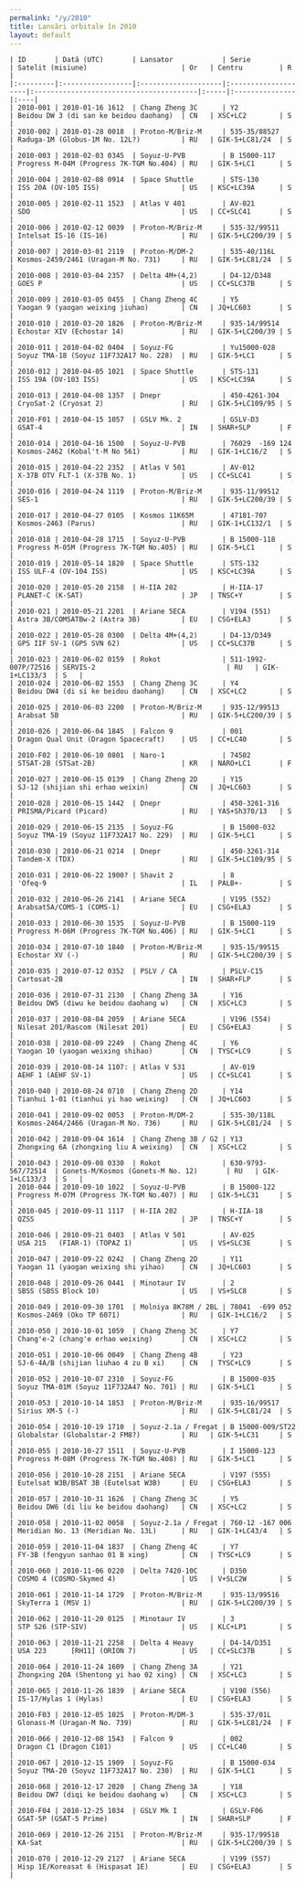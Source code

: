 ```yaml
---
permalink: "/y/2010"
title: Lansări orbitale în 2010
layout: default
---
```


    | ID       | Dată (UTC)       | Lansator            | Serie               | Satelit (misiune)                       | Or   | Centru         | R   |
    |:---------|:-----------------|:--------------------|:--------------------|:----------------------------------------|:-----|:---------------|:----|
    | 2010-001 | 2010-01-16 1612  | Chang Zheng 3C      | Y2                  | Beidou DW 3 (di san ke beidou daohang)  | CN   | XSC+LC2        | S   |
    | 2010-002 | 2010-01-28 0018  | Proton-M/Briz-M     | 535-35/88527        | Raduga-1M (Globus-1M No. 12L?)          | RU   | GIK-5+LC81/24  | S   |
    | 2010-003 | 2010-02-03 0345  | Soyuz-U-PVB         | B 15000-117         | Progress M-04M (Progress 7K-TGM No.404) | RU   | GIK-5+LC1      | S   |
    | 2010-004 | 2010-02-08 0914  | Space Shuttle       | STS-130             | ISS 20A (OV-105 ISS)                    | US   | KSC+LC39A      | S   |
    | 2010-005 | 2010-02-11 1523  | Atlas V 401         | AV-021              | SDO                                     | US   | CC+SLC41       | S   |
    | 2010-006 | 2010-02-12 0039  | Proton-M/Briz-M     | 535-32/99511        | Intelsat IS-16 (IS-16)                  | RU   | GIK-5+LC200/39 | S   |
    | 2010-007 | 2010-03-01 2119  | Proton-M/DM-2       | 535-40/116L         | Kosmos-2459/2461 (Uragan-M No. 731)     | RU   | GIK-5+LC81/24  | S   |
    | 2010-008 | 2010-03-04 2357  | Delta 4M+(4,2)      | D4-12/D348          | GOES P                                  | US   | CC+SLC37B      | S   |
    | 2010-009 | 2010-03-05 0455  | Chang Zheng 4C      | Y5                  | Yaogan 9 (yaogan weixing jiuhao)        | CN   | JQ+LC603       | S   |
    | 2010-010 | 2010-03-20 1826  | Proton-M/Briz-M     | 935-14/99514        | Echostar XIV (Echostar 14)              | RU   | GIK-5+LC200/39 | S   |
    | 2010-011 | 2010-04-02 0404  | Soyuz-FG            | Yu15000-028         | Soyuz TMA-18 (Soyuz 11F732A17 No. 228)  | RU   | GIK-5+LC1      | S   |
    | 2010-012 | 2010-04-05 1021  | Space Shuttle       | STS-131             | ISS 19A (OV-103 ISS)                    | US   | KSC+LC39A      | S   |
    | 2010-013 | 2010-04-08 1357  | Dnepr               | 450-4261-304        | CryoSat-2 (Cryosat 2)                   | RU   | GIK-5+LC109/95 | S   |
    | 2010-F01 | 2010-04-15 1057  | GSLV Mk. 2          | GSLV-D3             | GSAT-4                                  | IN   | SHAR+SLP       | F   |
    | 2010-014 | 2010-04-16 1500  | Soyuz-U-PVB         | 76029  -169 124     | Kosmos-2462 (Kobal't-M No 561)          | RU   | GIK-1+LC16/2   | S   |
    | 2010-015 | 2010-04-22 2352  | Atlas V 501         | AV-012              | X-37B OTV FLT-1 (X-37B No. 1)           | US   | CC+SLC41       | S   |
    | 2010-016 | 2010-04-24 1119  | Proton-M/Briz-M     | 935-11/99512        | SES-1                                   | RU   | GIK-5+LC200/39 | S   |
    | 2010-017 | 2010-04-27 0105  | Kosmos 11K65M       | 47181-707           | Kosmos-2463 (Parus)                     | RU   | GIK-1+LC132/1  | S   |
    | 2010-018 | 2010-04-28 1715  | Soyuz-U-PVB         | B 15000-118         | Progress M-05M (Progress 7K-TGM No.405) | RU   | GIK-5+LC1      | S   |
    | 2010-019 | 2010-05-14 1820  | Space Shuttle       | STS-132             | ISS ULF-4 (OV-104 ISS)                  | US   | KSC+LC39A      | S   |
    | 2010-020 | 2010-05-20 2158  | H-IIA 202           | H-IIA-17            | PLANET-C (K-SAT)                        | JP   | TNSC+Y         | S   |
    | 2010-021 | 2010-05-21 2201  | Ariane 5ECA         | V194 (551)          | Astra 3B/COMSATBw-2 (Astra 3B)          | EU   | CSG+ELA3       | S   |
    | 2010-022 | 2010-05-28 0300  | Delta 4M+(4,2)      | D4-13/D349          | GPS IIF SV-1 (GPS SVN 62)               | US   | CC+SLC37B      | S   |
    | 2010-023 | 2010-06-02 0159  | Rokot               | 511-1992-007P/72516 | SERVIS-2                                | RU   | GIK-1+LC133/3  | S   |
    | 2010-024 | 2010-06-02 1553  | Chang Zheng 3C      | Y4                  | Beidou DW4 (di si ke beidou daohang)    | CN   | XSC+LC2        | S   |
    | 2010-025 | 2010-06-03 2200  | Proton-M/Briz-M     | 935-12/99513        | Arabsat 5B                              | RU   | GIK-5+LC200/39 | S   |
    | 2010-026 | 2010-06-04 1845  | Falcon 9            | 001                 | Dragon Qual Unit (Dragon Spacecraft)    | US   | CC+LC40        | S   |
    | 2010-F02 | 2010-06-10 0801  | Naro-1              | 74502               | STSAT-2B (STSat-2B)                     | KR   | NARO+LC1       | F   |
    | 2010-027 | 2010-06-15 0139  | Chang Zheng 2D      | Y15                 | SJ-12 (shijian shi erhao weixin)        | CN   | JQ+LC603       | S   |
    | 2010-028 | 2010-06-15 1442  | Dnepr               | 450-3261-316        | PRISMA/Picard (Picard)                  | RU   | YAS+Sh370/13   | S   |
    | 2010-029 | 2010-06-15 2135  | Soyuz-FG            | B 15000-032         | Soyuz TMA-19 (Soyuz 11F732A17 No. 229)  | RU   | GIK-5+LC1      | S   |
    | 2010-030 | 2010-06-21 0214  | Dnepr               | 450-3261-314        | Tandem-X (TDX)                          | RU   | GIK-5+LC109/95 | S   |
    | 2010-031 | 2010-06-22 1900? | Shavit 2            | 8                   | 'Ofeq-9                                 | IL   | PALB+-         | S   |
    | 2010-032 | 2010-06-26 2141  | Ariane 5ECA         | V195 (552)          | Arabsat5A/COMS-1 (COMS-1)               | EU   | CSG+ELA3       | S   |
    | 2010-033 | 2010-06-30 1535  | Soyuz-U-PVB         | B 15000-119         | Progress M-06M (Progress 7K-TGM No.406) | RU   | GIK-5+LC1      | S   |
    | 2010-034 | 2010-07-10 1840  | Proton-M/Briz-M     | 935-15/99515        | Echostar XV (-)                         | RU   | GIK-5+LC200/39 | S   |
    | 2010-035 | 2010-07-12 0352  | PSLV / CA           | PSLV-C15            | Cartosat-2B                             | IN   | SHAR+FLP       | S   |
    | 2010-036 | 2010-07-31 2130  | Chang Zheng 3A      | Y16                 | Beidou DW5 (diwu ke beidou daohang w)   | CN   | XSC+LC3        | S   |
    | 2010-037 | 2010-08-04 2059  | Ariane 5ECA         | V196 (554)          | Nilesat 201/Rascom (Nilesat 201)        | EU   | CSG+ELA3       | S   |
    | 2010-038 | 2010-08-09 2249  | Chang Zheng 4C      | Y6                  | Yaogan 10 (yaogan weixing shihao)       | CN   | TYSC+LC9       | S   |
    | 2010-039 | 2010-08-14 1107: | Atlas V 531         | AV-019              | AEHF 1 (AEHF SV-1)                      | US   | CC+SLC41       | S   |
    | 2010-040 | 2010-08-24 0710  | Chang Zheng 2D      | Y14                 | Tianhui 1-01 (tianhui yi hao weixing)   | CN   | JQ+LC603       | S   |
    | 2010-041 | 2010-09-02 0053  | Proton-M/DM-2       | 535-30/118L         | Kosmos-2464/2466 (Uragan-M No. 736)     | RU   | GIK-5+LC81/24  | S   |
    | 2010-042 | 2010-09-04 1614  | Chang Zheng 3B / G2 | Y13                 | Zhongxing 6A (zhongxing liu A weixing)  | CN   | XSC+LC2        | S   |
    | 2010-043 | 2010-09-08 0330  | Rokot               | 630-9793-567/72514  | Gonets-M/Kosmos (Gonets-M No. 12)       | RU   | GIK-1+LC133/3  | S   |
    | 2010-044 | 2010-09-10 1022  | Soyuz-U-PVB         | B 15000-122         | Progress M-07M (Progress 7K-TGM No.407) | RU   | GIK-5+LC31     | S   |
    | 2010-045 | 2010-09-11 1117  | H-IIA 202           | H-IIA-18            | QZSS                                    | JP   | TNSC+Y         | S   |
    | 2010-046 | 2010-09-21 0403  | Atlas V 501         | AV-025              | USA 215   (FIAR-1) (TOPAZ 1)            | US   | VS+SLC3E       | S   |
    | 2010-047 | 2010-09-22 0242  | Chang Zheng 2D      | Y11                 | Yaogan 11 (yaogan weixing shi yihao)    | CN   | JQ+LC603       | S   |
    | 2010-048 | 2010-09-26 0441  | Minotaur IV         | 2                   | SBSS (SBSS Block 10)                    | US   | VS+SLC8        | S   |
    | 2010-049 | 2010-09-30 1701  | Molniya 8K78M / 2BL | 78041  -699 052     | Kosmos-2469 (Oko TP 6071)               | RU   | GIK-1+LC16/2   | S   |
    | 2010-050 | 2010-10-01 1059  | Chang Zheng 3C      | Y7                  | Chang'e-2 (chang'e erhao weixing)       | CN   | XSC+LC2        | S   |
    | 2010-051 | 2010-10-06 0049  | Chang Zheng 4B      | Y23                 | SJ-6-4A/B (shijian liuhao 4 zu B xi)    | CN   | TYSC+LC9       | S   |
    | 2010-052 | 2010-10-07 2310  | Soyuz-FG            | B 15000-035         | Soyuz TMA-01M (Soyuz 11F732A47 No. 701) | RU   | GIK-5+LC1      | S   |
    | 2010-053 | 2010-10-14 1853  | Proton-M/Briz-M     | 935-16/99517        | Sirius XM-5 (-)                         | RU   | GIK-5+LC81/24  | S   |
    | 2010-054 | 2010-10-19 1710  | Soyuz-2.1a / Fregat | B 15000-009/ST22    | Globalstar (Globalstar-2 FM8?)          | RU   | GIK-5+LC31     | S   |
    | 2010-055 | 2010-10-27 1511  | Soyuz-U-PVB         | I 15000-123         | Progress M-08M (Progress 7K-TGM No.408) | RU   | GIK-5+LC1      | S   |
    | 2010-056 | 2010-10-28 2151  | Ariane 5ECA         | V197 (555)          | Eutelsat W3B/BSAT 3B (Eutelsat W3B)     | EU   | CSG+ELA3       | S   |
    | 2010-057 | 2010-10-31 1626  | Chang Zheng 3C      | Y5                  | Beidou DW6 (di liu ke beidou daohang)   | CN   | XSC+LC2        | S   |
    | 2010-058 | 2010-11-02 0058  | Soyuz-2.1a / Fregat | 760-12 -167 006     | Meridian No. 13 (Meridian No. 13L)      | RU   | GIK-1+LC43/4   | S   |
    | 2010-059 | 2010-11-04 1837  | Chang Zheng 4C      | Y7                  | FY-3B (fengyun sanhao 01 B xing)        | CN   | TYSC+LC9       | S   |
    | 2010-060 | 2010-11-06 0220  | Delta 7420-10C      | D350                | COSMO 4 (COSMO-Skymed 4)                | US   | V+SLC2W        | S   |
    | 2010-061 | 2010-11-14 1729  | Proton-M/Briz-M     | 935-13/99516        | SkyTerra 1 (MSV 1)                      | RU   | GIK-5+LC200/39 | S   |
    | 2010-062 | 2010-11-20 0125  | Minotaur IV         | 3                   | STP S26 (STP-SIV)                       | US   | KLC+LP1        | S   |
    | 2010-063 | 2010-11-21 2258  | Delta 4 Heavy       | D4-14/D351          | USA 223      [RH11] (ORION 7)           | US   | CC+SLC37B      | S   |
    | 2010-064 | 2010-11-24 1609  | Chang Zheng 3A      | Y21                 | Zhongxing 20A (Shentong yi hao 02 xing) | CN   | XSC+LC3        | S   |
    | 2010-065 | 2010-11-26 1839  | Ariane 5ECA         | V198 (556)          | IS-17/Hylas 1 (Hylas)                   | EU   | CSG+ELA3       | S   |
    | 2010-F03 | 2010-12-05 1025  | Proton-M/DM-3       | 535-37/01L          | Glonass-M (Uragan-M No. 739)            | RU   | GIK-5+LC81/24  | F   |
    | 2010-066 | 2010-12-08 1543  | Falcon 9            | 002                 | Dragon C1 (Dragon C101)                 | US   | CC+LC40        | S   |
    | 2010-067 | 2010-12-15 1909  | Soyuz-FG            | B 15000-034         | Soyuz TMA-20 (Soyuz 11F732A17 No. 230)  | RU   | GIK-5+LC1      | S   |
    | 2010-068 | 2010-12-17 2020  | Chang Zheng 3A      | Y18                 | Beidou DW7 (diqi ke beidou daohang w)   | CN   | XSC+LC3        | S   |
    | 2010-F04 | 2010-12-25 1034  | GSLV Mk I           | GSLV-F06            | GSAT-5P (GSAT-5 Prime)                  | IN   | SHAR+SLP       | F   |
    | 2010-069 | 2010-12-26 2151  | Proton-M/Briz-M     | 935-17/99518        | KA-Sat                                  | RU   | GIK-5+LC200/39 | S   |
    | 2010-070 | 2010-12-29 2127  | Ariane 5ECA         | V199 (557)          | Hisp 1E/Koreasat 6 (Hispasat 1E)        | EU   | CSG+ELA3       | S   |

